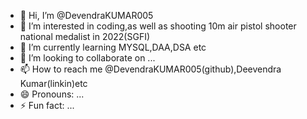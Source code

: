- 👋 Hi, I’m @DevendraKUMAR005
- 👀 I’m interested in coding,as well as shooting 10m air pistol shooter national medalist in 2022(SGFI)
- 🌱 I’m currently learning MYSQL,DAA,DSA etc
- 💞️ I’m looking to collaborate on ...
- 📫 How to reach me @DevendraKUMAR005(github),Deevendra Kumar(linkin)etc
- 😄 Pronouns: ...
- ⚡ Fun fact: ...

<!---
DevendraKUMAR005/DevendraKUMAR005 is a ✨ special ✨ repository because its `README.md` (this file) appears on your GitHub profile.
You can click the Preview link to take a look at your changes.
--->
